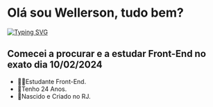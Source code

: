 <h1>Olá sou Wellerson, tudo bem?</h1>
<a href="https://git.io/typing-svg"><img src="https://readme-typing-svg.demolab.com?font=Fira+Code&duration=3000&color=D70202&random=false&width=435&lines=H%C3%A1+um+pouco+de+cada+artista+;no+seu+trabalho." alt="Typing SVG" /></a>
<h2>Comecei a procurar e a estudar Front-End no exato dia 10/02/2024</h2>
<ul>
  <li>👨‍💻Estudante Front-End.</li>
  <li>🌆Tenho 24 Anos.</li>
  <li>🏡Nascido e Criado no RJ.</li>
</ul>

